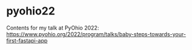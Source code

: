 # pyohio22
Contents for my talk at PyOhio 2022: https://www.pyohio.org/2022/program/talks/baby-steps-towards-your-first-fastapi-app 
